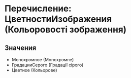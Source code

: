 ﻿# Перечисление: ЦветностиИзображения (Кольоровості зображення)

## Значения

- Монохромное (Монохромне)
- ГрадацииСерого (Градації сірого)
- Цветное (Кольорове)

